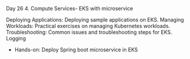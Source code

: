 Day 26 4. Compute Services- EKS with microservice

Deploying Applications: Deploying sample applications on EKS.
Managing Workloads: Practical exercises on managing Kubernetes workloads.
Troubleshooting: Common issues and troubleshooting steps for EKS.
Logging
- Hands-on: Deploy Spring boot microservice in EKS
